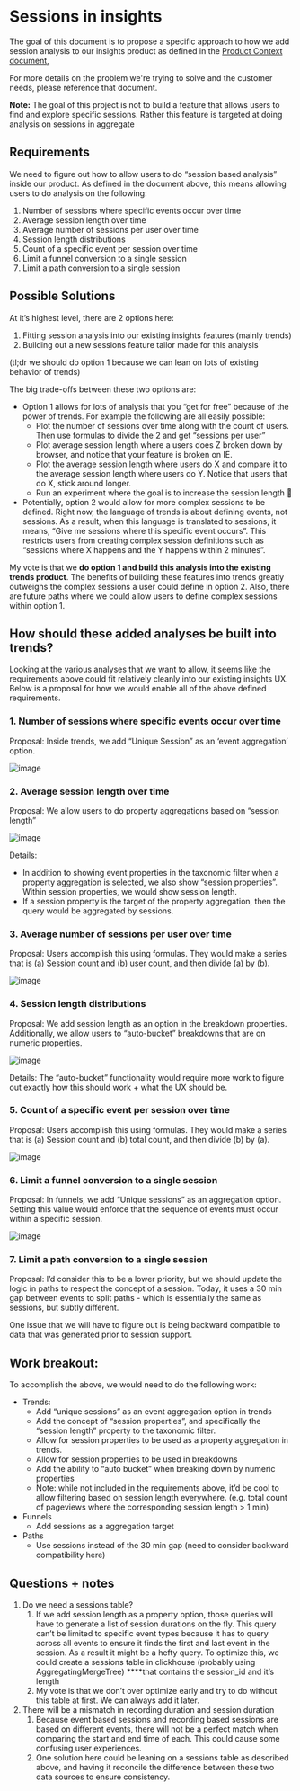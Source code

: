 # Sessions in insights

The goal of this document is to propose a specific approach to how we add session analysis to our insights product as defined in the [Product Context document](https://github.com/PostHog/product-internal/pull/307/files),

For more details on the problem we're trying to solve and the customer needs, please reference that document.

**Note:** The goal of this project is not to build a feature that allows users to find and explore specific sessions. Rather this feature is targeted at doing analysis on sessions in aggregate

## Requirements

We need to figure out how to allow users to do “session based analysis” inside our product. As defined in the document above, this means allowing users to do analysis on the following:

1. Number of sessions where specific events occur over time
2. Average session length over time
3. Average number of sessions per user over time
4. Session length distributions
5. Count of a specific event per session over time
6. Limit a funnel conversion to a single session
7. Limit a path conversion to a single session

## Possible Solutions

At it’s highest level, there are 2 options here:

1. Fitting session analysis into our existing insights features (mainly trends)
2. Building out a new sessions feature tailor made for this analysis

(tl;dr we should do option 1 because we can lean on lots of existing behavior of trends)

The big trade-offs between these two options are:

- Option 1 allows for lots of analysis that you “get for free” because of the power of trends. For example the following are all easily possible:
    - Plot the number of sessions over time along with the count of users. Then use formulas to divide the 2 and get “sessions per user”
    - Plot average session length where a users does Z broken down by browser, and notice that your feature is broken on IE.
    - Plot the average session length where users do X and compare it to the average session length where users do Y. Notice that users that do X, stick around longer.
    - Run an experiment where the goal is to increase the session length 🤯
- Potentially, option 2 would allow for more complex sessions to be defined. Right now, the language of trends is about defining events, not sessions. As a result, when this language is translated to sessions, it means, “Give me sessions where this specific event occurs”. This restricts users from creating complex session definitions such as “sessions where X happens and the Y happens within 2 minutes”.

My vote is that we **do option 1 and build this analysis into the existing trends product**. The benefits of building these features into trends greatly outweighs the complex sessions a user could define in option 2. Also, there are future paths where we could allow users to define complex sessions within option 1.

## How should these added analyses be built into trends?

Looking at the various analyses that we want to allow, it seems like the requirements above could fit relatively cleanly into our existing insights UX. Below is a proposal for how we would enable all of the above defined requirements.

### 1. Number of sessions where specific events occur over time

Proposal: Inside trends, we add “Unique Session” as an ‘event aggregation’ option.

![image](https://user-images.githubusercontent.com/4813045/171521247-45dfc5d4-d2c5-4ca4-9fec-f81cc0ace5e8.png)


### 2. Average session length over time

Proposal: We allow users to do property aggregations based on “session length”

![image](https://user-images.githubusercontent.com/4813045/171521195-121300f6-48a9-488c-956c-f176243865a7.png)

Details:
- In addition to showing event properties in the taxonomic filter when a property aggregation is selected, we also show “session properties”. Within session properties, we would show session length.
- If a session property is the target of the property aggregation, then the query would be aggregated by sessions.

### 3. Average number of sessions per user over time

Proposal: Users accomplish this using formulas. They would make a series that is (a) Session count and (b) user count, and then divide (a) by (b).

![image](https://user-images.githubusercontent.com/4813045/171521323-74e94328-1b21-45c8-925f-d9cc3aab6725.png)

### 4. Session length distributions

Proposal: We add session length as an option in the breakdown properties. Additionally, we allow users to “auto-bucket” breakdowns that are on numeric properties. 

![image](https://user-images.githubusercontent.com/4813045/171521347-8f3fd16c-28ab-49ac-9baa-c02097d4c42c.png)

Details: The “auto-bucket” functionality would require more work to figure out exactly how this should work + what the UX should be.

### 5. Count of a specific event per session over time

Proposal: Users accomplish this using formulas. They would make a series that is (a) Session count and (b) total count, and then divide (b) by (a).

![image](https://user-images.githubusercontent.com/4813045/171521365-2b353bb0-7634-45fa-84e3-1463eb351fc0.png)

### 6. Limit a funnel conversion to a single session

Proposal: In funnels, we add “Unique sessions” as an aggregation option. Setting this value would enforce that the sequence of events must occur within a specific session.

![image](https://user-images.githubusercontent.com/4813045/171521401-3b7a234c-24b4-45cd-a3d0-15ab4243efb0.png)


### 7. Limit a path conversion to a single session

Proposal: I’d consider this to be a lower priority, but we should update the logic in paths to respect the concept of a session. Today, it uses a 30 min gap between events to split paths - which is essentially the same as sessions, but subtly different.

One issue that we will have to figure out is being backward compatible to data that was generated prior to session support.

## Work breakout:

To accomplish the above, we would need to do the following work:

- Trends:
    - Add “unique sessions” as an event aggregation option in trends
    - Add the concept of “session properties”, and specifically the “session length” property to the taxonomic filter.
    - Allow for session properties to be used as a property aggregation in trends.
    - Allow for session properties to be used in breakdowns
    - Add the ability to “auto bucket” when breaking down by numeric properties
    - Note: while not included in the requirements above, it’d be cool to allow filtering based on session length everywhere. (e.g. total count of pageviews where the corresponding session length > 1 min)
- Funnels
    - Add sessions as a aggregation target
- Paths
    - Use sessions instead of the 30 min gap (need to consider backward compatibility here)

## Questions + notes

1. Do we need a sessions table?
    1. If we add session length as a property option, those queries will have to generate a list of session durations on the fly. This query can’t be limited to specific event types because it has to query across all events to ensure it finds the first and last event in the session. As a result it might be a hefty query. To optimize this, we could create a sessions table in clickhouse (probably using AggregatingMergeTree) ****that contains the session_id and it’s length
    2. My vote is that we don’t over optimize early and try to do without this table at first. We can always add it later.
2. There will be a mismatch in recording duration and session duration
    1. Because event based sessions and recording based sessions are based on different events, there will not be a perfect match when comparing the start and end time of each. This could cause some confusing user experiences.
    2. One solution here could be leaning on a sessions table as described above, and having it reconcile the difference between these two data sources to ensure consistency.
